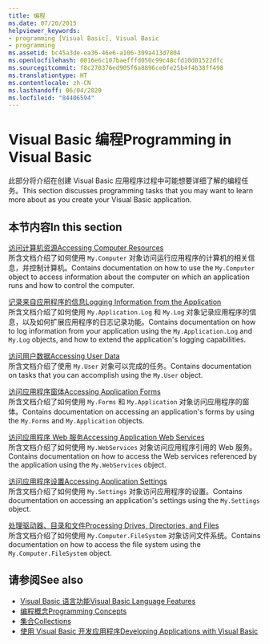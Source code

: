 ```yaml
---
title: 编程
ms.date: 07/20/2015
helpviewer_keywords:
- programming [Visual Basic], Visual Basic
- programming
ms.assetid: bc45a3de-ea36-46e6-a106-309a413d7804
ms.openlocfilehash: 0016e6c107baefffd050c99c48cfd10d01522dfc
ms.sourcegitcommit: f8c270376ed905f6a8896ce0fe25b4f4b38ff498
ms.translationtype: HT
ms.contentlocale: zh-CN
ms.lasthandoff: 06/04/2020
ms.locfileid: "84406594"
---
```

# <a name="programming-in-visual-basic"></a><span data-ttu-id="3c321-102">Visual Basic 编程</span><span class="sxs-lookup"><span data-stu-id="3c321-102">Programming in Visual Basic</span></span>

<span data-ttu-id="3c321-103">此部分将介绍在创建 Visual Basic 应用程序过程中可能想要详细了解的编程任务。</span><span class="sxs-lookup"><span data-stu-id="3c321-103">This section discusses programming tasks that you may want to learn more about as you create your Visual Basic application.</span></span>  
  
## <a name="in-this-section"></a><span data-ttu-id="3c321-104">本节内容</span><span class="sxs-lookup"><span data-stu-id="3c321-104">In this section</span></span>  

 [<span data-ttu-id="3c321-105">访问计算机资源</span><span class="sxs-lookup"><span data-stu-id="3c321-105">Accessing Computer Resources</span></span>](computer-resources/index.md)  
 <span data-ttu-id="3c321-106">所含文档介绍了如何使用 `My.Computer` 对象访问运行应用程序的计算机的相关信息，并控制计算机。</span><span class="sxs-lookup"><span data-stu-id="3c321-106">Contains documentation on how to use the `My.Computer` object to access information about the computer on which an application runs and how to control the computer.</span></span>  
  
 [<span data-ttu-id="3c321-107">记录来自应用程序的信息</span><span class="sxs-lookup"><span data-stu-id="3c321-107">Logging Information from the Application</span></span>](log-info/index.md)  
 <span data-ttu-id="3c321-108">所含文档介绍了如何使用 `My.Application.Log` 和 `My.Log` 对象记录应用程序的信息，以及如何扩展应用程序的日志记录功能。</span><span class="sxs-lookup"><span data-stu-id="3c321-108">Contains documentation on how to log information from your application using the `My.Application.Log` and `My.Log` objects, and how to extend the application's logging capabilities.</span></span>  
  
 [<span data-ttu-id="3c321-109">访问用户数据</span><span class="sxs-lookup"><span data-stu-id="3c321-109">Accessing User Data</span></span>](accessing-user-data.md)  
 <span data-ttu-id="3c321-110">所含文档介绍了使用 `My.User` 对象可以完成的任务。</span><span class="sxs-lookup"><span data-stu-id="3c321-110">Contains documentation on tasks that you can accomplish using the `My.User` object.</span></span>  
  
 [<span data-ttu-id="3c321-111">访问应用程序窗体</span><span class="sxs-lookup"><span data-stu-id="3c321-111">Accessing Application Forms</span></span>](accessing-application-forms.md)  
 <span data-ttu-id="3c321-112">所含文档介绍了如何使用 `My.Forms` 和 `My.Application` 对象访问应用程序的窗体。</span><span class="sxs-lookup"><span data-stu-id="3c321-112">Contains documentation on accessing an application's forms by using the `My.Forms` and `My.Application` objects.</span></span>  
  
 [<span data-ttu-id="3c321-113">访问应用程序 Web 服务</span><span class="sxs-lookup"><span data-stu-id="3c321-113">Accessing Application Web Services</span></span>](accessing-application-web-services.md)  
 <span data-ttu-id="3c321-114">所含文档介绍了如何使用 `My.WebServices` 对象访问应用程序引用的 Web 服务。</span><span class="sxs-lookup"><span data-stu-id="3c321-114">Contains documentation on how to access the Web services referenced by the application using the `My.WebServices` object.</span></span>  
  
 [<span data-ttu-id="3c321-115">访问应用程序设置</span><span class="sxs-lookup"><span data-stu-id="3c321-115">Accessing Application Settings</span></span>](app-settings/index.md)  
 <span data-ttu-id="3c321-116">所含文档介绍了如何使用 `My.Settings` 对象访问应用程序的设置。</span><span class="sxs-lookup"><span data-stu-id="3c321-116">Contains documentation on accessing an application's settings using the `My.Settings` object.</span></span>  
  
 [<span data-ttu-id="3c321-117">处理驱动器、目录和文件</span><span class="sxs-lookup"><span data-stu-id="3c321-117">Processing Drives, Directories, and Files</span></span>](drives-directories-files/index.md)  
 <span data-ttu-id="3c321-118">所含文档介绍了如何使用 `My.Computer.FileSystem` 对象访问文件系统。</span><span class="sxs-lookup"><span data-stu-id="3c321-118">Contains documentation on how to access the file system using the `My.Computer.FileSystem` object.</span></span>  
  
## <a name="see-also"></a><span data-ttu-id="3c321-119">请参阅</span><span class="sxs-lookup"><span data-stu-id="3c321-119">See also</span></span>

- [<span data-ttu-id="3c321-120">Visual Basic 语言功能</span><span class="sxs-lookup"><span data-stu-id="3c321-120">Visual Basic Language Features</span></span>](../../programming-guide/language-features/index.md)
- [<span data-ttu-id="3c321-121">编程概念</span><span class="sxs-lookup"><span data-stu-id="3c321-121">Programming Concepts</span></span>](../../programming-guide/concepts/index.md)
- [<span data-ttu-id="3c321-122">集合</span><span class="sxs-lookup"><span data-stu-id="3c321-122">Collections</span></span>](../../programming-guide/concepts/collections.md)
- [<span data-ttu-id="3c321-123">使用 Visual Basic 开发应用程序</span><span class="sxs-lookup"><span data-stu-id="3c321-123">Developing Applications with Visual Basic</span></span>](../index.md)
